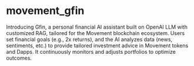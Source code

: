# movement_gfin
 Introducing Gfin, a personal financial AI assistant built on OpenAI LLM with customized RAG, tailored for the Movement blockchain ecosystem. Users set financial goals (e.g., 2x returns), and the AI analyzes data (news, sentiments, etc.) to provide tailored investment advice in Movement tokens and Dapps. It continuously monitors and adjusts portfolios to optimize outcomes.
